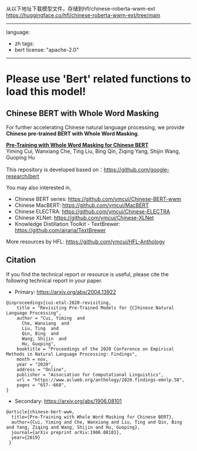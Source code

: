 

从以下地址下载模型文件，存储到hfl/chinese-roberta-wwm-ext
https://huggingface.co/hfl/chinese-roberta-wwm-ext/tree/main

---
language: 
- zh
tags:
- bert
license: "apache-2.0"
---

# Please use 'Bert' related functions to load this model!

## Chinese BERT with Whole Word Masking
For further accelerating Chinese natural language processing, we provide **Chinese pre-trained BERT with Whole Word Masking**. 

**[Pre-Training with Whole Word Masking for Chinese BERT](https://arxiv.org/abs/1906.08101)**  
Yiming Cui, Wanxiang Che, Ting Liu, Bing Qin, Ziqing Yang, Shijin Wang, Guoping Hu

This repository is developed based on：https://github.com/google-research/bert

You may also interested in,
- Chinese BERT series: https://github.com/ymcui/Chinese-BERT-wwm
- Chinese MacBERT: https://github.com/ymcui/MacBERT
- Chinese ELECTRA: https://github.com/ymcui/Chinese-ELECTRA
- Chinese XLNet: https://github.com/ymcui/Chinese-XLNet
- Knowledge Distillation Toolkit - TextBrewer: https://github.com/airaria/TextBrewer

More resources by HFL: https://github.com/ymcui/HFL-Anthology

## Citation
If you find the technical report or resource is useful, please cite the following technical report in your paper.
- Primary: https://arxiv.org/abs/2004.13922
```
@inproceedings{cui-etal-2020-revisiting,
    title = "Revisiting Pre-Trained Models for {C}hinese Natural Language Processing",
    author = "Cui, Yiming  and
      Che, Wanxiang  and
      Liu, Ting  and
      Qin, Bing  and
      Wang, Shijin  and
      Hu, Guoping",
    booktitle = "Proceedings of the 2020 Conference on Empirical Methods in Natural Language Processing: Findings",
    month = nov,
    year = "2020",
    address = "Online",
    publisher = "Association for Computational Linguistics",
    url = "https://www.aclweb.org/anthology/2020.findings-emnlp.58",
    pages = "657--668",
}
```
- Secondary: https://arxiv.org/abs/1906.08101  
```
@article{chinese-bert-wwm,
  title={Pre-Training with Whole Word Masking for Chinese BERT},
  author={Cui, Yiming and Che, Wanxiang and Liu, Ting and Qin, Bing and Yang, Ziqing and Wang, Shijin and Hu, Guoping},
  journal={arXiv preprint arXiv:1906.08101},
  year={2019}
 }
```